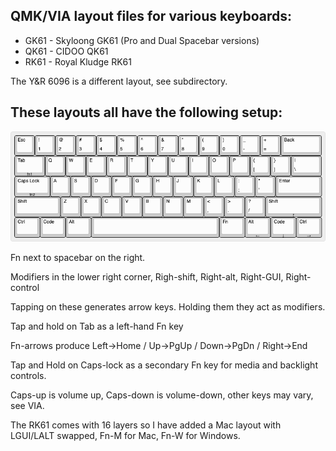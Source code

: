 QMK/VIA layout files for various keyboards:
-----

* GK61 - Skyloong GK61 (Pro and Dual Spacebar versions)
* QK61 - CIDOO QK61
* RK61 - Royal Kludge RK61

The Y&R 6096 is a different layout, see subdirectory.

These layouts all have the following setup:
-----

![RK61/GK61/QK61 layout](https://raw.githubusercontent.com/ArgentStonecutter/keyboards/refs/heads/main/layouts/XX61-layout.png)

Fn next to spacebar on the right.

Modifiers in the lower right corner, Righ-shift, Right-alt, Right-GUI, Right-control

Tapping on these generates arrow keys. Holding them they act as modifiers.

Tap and hold on Tab as a left-hand Fn key

Fn-arrows produce Left->Home / Up->PgUp / Down->PgDn / Right->End

Tap and Hold on Caps-lock as a secondary Fn key for media and backlight controls.

Caps-up is volume up, Caps-down is volume-down, other keys may vary, see VIA.

The RK61 comes with 16 layers so I have added a Mac layout with LGUI/LALT swapped, Fn-M for Mac, Fn-W for Windows.
